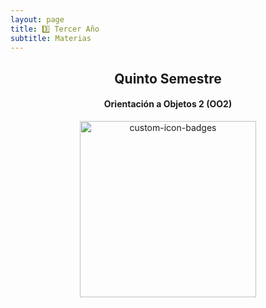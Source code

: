 ```yaml
---
layout: page
title: 3️⃣ Tercer Año
subtitle: Materias
---
```


<div align = "center">

<h2>Quinto Semestre</h2>


<h4>Orientación a Objetos 2 (OO2)</h4>


<a href="https://github.com/OmgCopito95/OO2"><img width="282" src="https://denvercoder1-github-readme-stats.vercel.app/api/pin?username=OmgCopito95&repo=OO2&theme=react&bg_color=1F223E&title_color=F85D7F&icon_color=F8D866&hide_border=true&show_icons=false" alt="custom-icon-badges"></a>


</div>